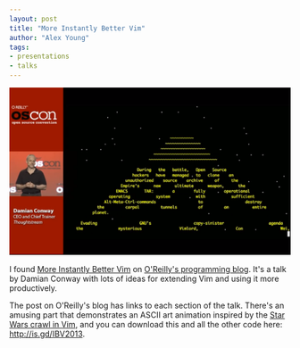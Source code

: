```yaml
---
layout: post
title: "More Instantly Better Vim"
author: "Alex Young"
tags: 
- presentations
- talks
---
```


![Vim Star Wars crawl](/images/posts/vimstarwars.png)

I found [More Instantly Better Vim](http://programming.oreilly.com/2013/10/more-instantly-better-vim.html) on [O'Reilly's programming blog](http://programming.oreilly.com/).  It's a talk by Damian Conway with lots of ideas for extending Vim and using it more productively.

The post on O'Reilly's blog has links to each section of the talk.  There's an amusing part that demonstrates an ASCII art animation inspired by the [Star Wars crawl in Vim](http://www.youtube.com/watch?v=aHm36-na4-4#t=0m58s), and you can download this and all the other code here: <http://is.gd/IBV2013>.


